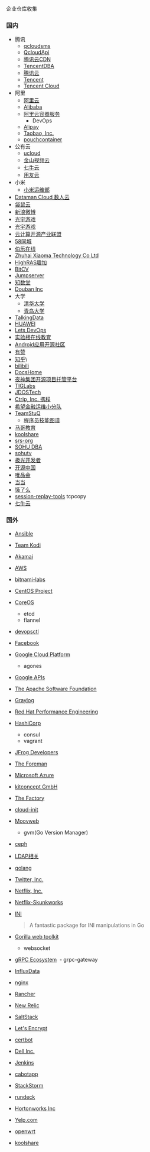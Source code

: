 企业仓库收集

### 国内
- 腾讯
   - [qcloudsms](https://github.com/qcloudsms)
   - [QcloudApi](https://github.com/QcloudApi)
   - [腾讯云CDN](https://github.com/QCloudCDN)
   - [TencentDBA](https://github.com/TencentDBA)
   - [腾讯云](https://github.com/tencentyun/)
   - [Tencent](https://github.com/Tencent)
   - [Tencent Cloud](https://github.com/TencentCloud)
- 阿里
   - [阿里云](https://github.com/aliyun)
   - [Alibaba](https://github.com/alibaba)
   - [阿里云容器服务](https://github.com/AliyunContainerService)
      - DevOps
   - [Alipay](https://github.com/alipay)
   - [Taobao, Inc.](https://github.com/taobao)
   - [pouchcontainer](https://github.com/pouchcontainer)
- 公有云
   - [ucloud](https://github.com/ucloud)
   - [金山视频云](https://github.com/ksvc)
   - [七牛云](https://github.com/qiniu)
   - [用友云](https://github.com/yonyoucloud)
- 小米
  - [小米运维部](https://github.com/xiaomi-sa/)
- [Dataman Cloud 数人云](https://github.com/Dataman-Cloud)
- [袋鼠云](https://github.com/DTStack)
- [新浪微博](https://github.com/weibocom)
- [光宇游戏](https://github.com/gy-games)
- [光宇游戏](https://github.com/gy-games-libs)
- [云计算开源产业联盟](https://github.com/opensourcecloud)
- [58同城](https://github.com/58code)
- [伯乐在线](https://github.com/jobbole)
- [Zhuhai Xiaoma Technology Co Ltd](https://github.com/xiaomatech)
- [HighRAS趣加](https://github.com/highras)
- [BitCV](https://github.com/bitcv)
- [Jumpserver](https://github.com/jumpserver)
- [知数堂](https://github.com/zhishutech)
- [Douban Inc](https://github.com/douban)
- 大学
   - [清华大学](https://github.com/tuna/)
   - [青岛大学](https://github.com/QingdaoU)
- [TalkingData](https://github.com/TalkingData)
- [HUAWEI](https://github.com/Huawei)
- [Lets DevOps](https://github.com/Lets-DevOps)
- [实验楼在线教育](https://github.com/shiyanlou)
- [Android应用开源社区](https://github.com/MiCode)
- [有赞](https://github.com/youzan)
- [知乎](https://github.com/zhihu)\
- [bilibili](https://github.com/Bilibili)
- [DocsHome](https://github.com/DocsHome)
- [夜神集团开源项目托管平台](https://github.com/YeshenGroup)
- [TIGLabs](https://github.com/tiglabs)
- [JDOSTech](https://github.com/JDOSTech)
- [Ctrip, Inc. 携程](https://github.com/ctripcorp)
- [希望金融运维小分队](https://github.com/XWJR-Ops)
- [TeamStuQ](https://github.com/TeamStuQ)
  - [程序员技能图谱](https://github.com/TeamStuQ/skill-map)
- [马哥教育](https://github.com/magedus)
- [koolshare](https://github.com/koolshare)
- [srs-org](https://github.com/ossrs)
- [SOHU DBA](https://github.com/SOHUDBA)
- [sohutv](https://github.com/sohutv)
- [极光开发者](https://github.com/jpush)
- [开源中国](https://github.com/oschina)
- [唯品会](https://github.com/vipshop)
- [当当](https://github.com/dangdangdotcom)
- [饿了么](https://github.com/eleme)
- [session-replay-tools](https://github.com/session-replay-tools) tcpcopy
- [七牛云](https://github.com/qiniu)

### 国外
- [Ansible](https://github.com/ansible)
- [Team Kodi](https://github.com/xbmc)
- [Akamai](https://github.com/akamai)
- [AWS](https://github.com/aws/)
- [bitnami-labs](https://github.com/bitnami-labs)
- [CentOS Project](https://github.com/CentOS)
- [CoreOS](https://github.com/coreos)
  - etcd
  - flannel
- [devopsctl](https://github.com/devopsctl)
- [Facebook](https://github.com/facebook)
- [Google Cloud Platform](https://github.com/GoogleCloudPlatform)
  - agones
- [Google APIs](https://github.com/googleapis)
- [The Apache Software Foundation](https://github.com/apache)
- [Graylog](https://github.com/Graylog2)
- [Red Hat Performance Engineering](https://github.com/redhat-performance)
- [HashiCorp](https://github.com/hashicorp)
  - consul
  - vagrant
- [JFrog Developers](https://github.com/JFrogDev)
- [The Foreman](https://github.com/theforeman)
- [Microsoft Azure](https://github.com/Azure)
- [kitconcept GmbH](https://github.com/kitconcept)
- [The Factory](https://github.com/thefactory)
- [cloud-init](https://github.com/cloud-init)
- [Moovweb](https://github.com/moovweb)
  - gvm(Go Version Manager)
- [ceph](https://github.com/ceph)
- [LDAP相关](https://github.com/ltb-project)
- [golang](https://github.com/golang?page=2)
- [Twitter, Inc. ](https://github.com/twitter)

- [Netflix, Inc.](https://github.com/Netflix)
- [Netflix-Skunkworks](https://github.com/Netflix-Skunkworks)
- [INI](https://github.com/go-ini)
  > A fantastic package for INI manipulations in Go

- [Gorilla web toolkit](https://github.com/gorilla)
  - websocket
- [gRPC Ecosystem](https://github.com/grpc-ecosystem)
  - grpc-gateway
- [InfluxData](https://github.com/InfluxData)
- [nginx](https://github.com/nginx)
- [Rancher](https://github.com/rancher)
- [New Relic](https://github.com/newrelic)
- [SaltStack](https://github.com/saltstack)
- [Let's Encrypt](https://github.com/letsencrypt)
- [certbot](https://github.com/certbot/)
- [Dell Inc.](https://github.com/dell)
- [Jenkins](https://github.com/jenkinsci)
- [cabotapp](https://github.com/cabotapp)
- [StackStorm](https://github.com/StackStorm)
- [rundeck](https://github.com/rundeck)
- [Hortonworks Inc](https://github.com/hortonworks)
- [Yelp.com](https://github.com/Yelp)
- [openwrt](https://github.com/openwrt)
- [koolshare](https://github.com/koolshare)
